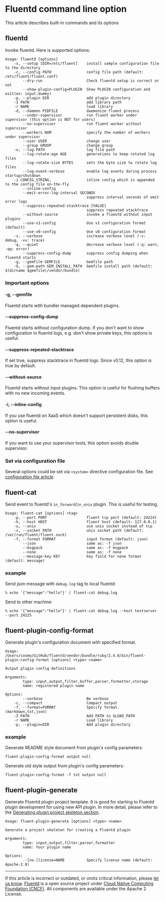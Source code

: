 # Fluentd command line option

This article describes built-in commands and its options


## fluentd

Invoke fluentd. Here is supported options:

```
Usage: fluentd [options]
    -s, --setup [DIR=/etc/fluent]    install sample configuration file to the directory
    -c, --config PATH                config file path (default: /etc/fluent/fluent.conf)
        --dry-run                    Check fluentd setup is correct or not
        --show-plugin-config=PLUGIN  Show PLUGIN configuration and exit(ex: input:dummy)
    -p, --plugin DIR                 add plugin directory
    -I PATH                          add library path
    -r NAME                          load library
    -d, --daemon PIDFILE             daemonize fluent process
        --under-supervisor           run fluent worker under supervisor (this option is NOT for users)
        --no-supervisor              run fluent worker without supervisor
        --workers NUM                specify the number of workers under supervisor
        --user USER                  change user
        --group GROUP                change group
    -o, --log PATH                   log file path
        --log-rotate-age AGE         generations to keep rotated log files
        --log-rotate-size BYTES      sets the byte size to rotate log files
        --log-event-verbose          enable log events during process startup/shutdown
    -i CONFIG_STRING,                inline config which is appended to the config file on-the-fly
        --inline-config
        --emit-error-log-interval SECONDS
                                     suppress interval seconds of emit error logs
        --suppress-repeated-stacktrace [VALUE]
                                     suppress repeated stacktrace
        --without-source             invoke a fluentd without input plugins
        --use-v1-config              Use v1 configuration format (default)
        --use-v0-config              Use v0 configuration format
    -v, --verbose                    increase verbose level (-v: debug, -vv: trace)
    -q, --quiet                      decrease verbose level (-q: warn, -qq: error)
        --suppress-config-dump       suppress config dumping when fluentd starts
    -g, --gemfile GEMFILE            Gemfile path
    -G, --gem-path GEM_INSTALL_PATH  Gemfile install path (default: $(dirname $gemfile)/vendor/bundle)
```


### Important options

#### -g, --gemfile

Fluentd starts with bundler managed dependent plugins.

#### --suppress-config-dump

Fluentd starts without configuration dump. If you don't want to show
configuration in fluentd logs, e.g. don't show private keys, this
options is useful.

#### --suppress-repeated-stacktrace

If set true, suppress stacktrace in fluentd logs. Since v0.12, this
option is true by default.

#### --without-source

Fluentd starts without input plugins. This option is useful for flushing
buffers with no new incoming events.

#### -i, --inline-config

If you use fluentd on XaaS which doesn't support persistent disks, this
option is useful.

#### --no-supervisor

If you want to use your supervisor tools, this option avoids double
supervisor.


### Set via configuration file

Several options could be set via `<system>` directive configuration
file. See [configuration file article](/configuration/config-file.md/#4-set-system-wide-configuration-the-ldquosystemrdquo-directive).


## fluent-cat

Send event to fluentd's `in_forward`/`in_unix` plugin. This is useful
for testing.

```
Usage: fluent-cat [options] <tag>
    -p, --port PORT                  fluent tcp port (default: 24224)
    -h, --host HOST                  fluent host (default: 127.0.0.1)
    -u, --unix                       use unix socket instead of tcp
    -s, --socket PATH                unix socket path (default: /var/run/fluent/fluent.sock)
    -f, --format FORMAT              input format (default: json)
        --json                       same as: -f json
        --msgpack                    same as: -f msgpack
        --none                       same as: -f none
        --message-key KEY            key field for none format (default: message)
```


### example

Send json message with `debug.log` tag to local fluentd:

```
% echo '{"message":"hello"}' | fluent-cat debug.log
```

Send to other machine:

```
% echo '{"message":"hello"}' | fluent-cat debug.log --host testserver --port 24225
```


## fluent-plugin-config-format

Generate plugin's configuration document with specified format.

```
Usage: /Users/cosmo/GitHub/fluentd/vendor/bundle/ruby/2.4.0/bin/fluent-plugin-config-format [options] <type> <name>

Output plugin config definitions

Arguments:
        type: input,output,filter,buffer,parser,formatter,storage
        name: registered plugin name

Options:
        --verbose                    Be verbose
    -c, --compact                    Compact output
    -f, --format=FORMAT              Specify format. (markdown,txt,json)
    -I PATH                          Add PATH to $LOAD_PATH
    -r NAME                          Load library
    -p, --plugin=DIR                 Add plugin directory
```


### example

Generate README style document from plugin's config parameters:

```
fluent-plugin-config-format output null
```

Generate old style output from plugin's config parameters:

```
fluent-plugin-config-format -f txt output null
```


## fluent-plugin-generate

Generate Fluentd plugin project template. It is good for starting to
Fluentd plugin development for using new API plugin. In more detail,
please refer to the [Generating plugin project skeleton section](/developer/plugin-development.md/#generating-plugin-project-skeleton).

```
Usage: fluent-plugin-generate [options] <type> <name>

Generate a project skeleton for creating a Fluentd plugin

Arguments:
        type: input,output,filter,parser,formatter
        name: Your plugin name

Options:
        --[no-]license=NAME          Specify license name (default: Apache-2.0)
```


------------------------------------------------------------------------

If this article is incorrect or outdated, or omits critical information, please [let us know](https://github.com/fluent/fluentd-docs-gitbook/issues?state=open).
[Fluentd](http://www.fluentd.org/) is a open source project under [Cloud Native Computing Foundation (CNCF)](https://cncf.io/). All components are available under the Apache 2 License.
